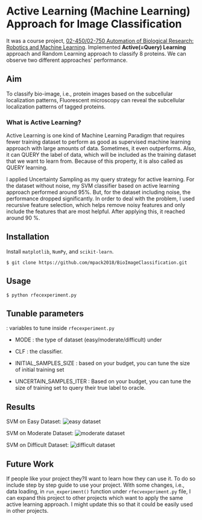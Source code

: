 
# Active Learning (Machine Learning) Approach for Image Classification
It was a course project, [02-450/02-750 Automation of Biological Research: Robotics and Machine Learning](https://sites.google.com/site/automationofbiologicalresearch/image-classification-project).
Implemented **Active(=Query) Learning** approach and Random Learning approach to classify 8 proteins. We can observe two different approaches' performance.


## Aim
To classify bio-image, i.e., protein images based on the subcellular localization patterns, Fluorescent microscopy can reveal the subcellular localization patterns of tagged proteins.


### What is Active Learning?
Active Learning is one kind of Machine Learning Paradigm that requires fewer training dataset to perform as good as supervised machine learning approach with large amounts of data. Sometimes, it even outperforms. Also, it can QUERY the label of data, which will be included as the training dataset that we want to learn from. Because of this property, it is also called as QUERY learning.

I applied Uncertainty Sampling as my query strategy for active learning. For the dataset without noise, my SVM classifier based on active learning approach performed around 95%. But, for the dataset including noise, the performance dropped significantly. In order to deal with the problem, I used recursive feature selection, which helps remove noisy features and only include the features that are most helpful. After applying this, it reached around 90 %.


## Installation

Install `matplotlib`, `NumPy`, and `scikit-learn`.

    $ git clone https://github.com/mpack2018/BioImageClassification.git



## Usage

    $ python rfecexperiment.py

## Tunable parameters
: variables to tune inside `rfecexperiment.py`

- MODE 					: the type of dataset (easy/moderate/difficult) under 
- CLF 					: the classifier.

- INITIAL_SAMPLES_SIZE	: based on your budget, you can tune the size of initial training set
- UNCERTAIN_SAMPLES_ITER	: Based on your budget, you can tune the size of training set to query their true label to oracle.

## Results

SVM on Easy Dataset:
![easy dataset](https://imgur.com/a/AWXetV7)

SVM on Moderate Dataset:
![moderate dataset](https://imgur.com/a/AWXetV7)

SVM on Difficult Dataset:
![difficult dataset](https://imgur.com/a/XtfyuG5)

## Future Work
If people like your project they?ll want to learn how they can use it. To do so include step by step guide to use your project.
With some changes, i.e., data loading, in `run_experiment()` function under `rfecvexperiment.py` file, I can expand this project to other projects which want to apply the same active learning approach. I might update this so that it could be easily used in other projects.
